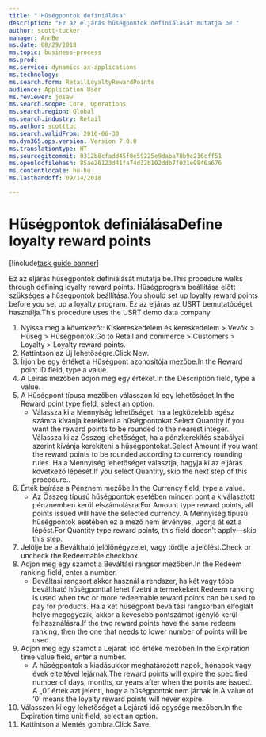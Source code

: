 ```yaml
--- 
title: " Hűségpontok definiálása"
description: "Ez az eljárás hűségpontok definiálását mutatja be."
author: scott-tucker
manager: AnnBe
ms.date: 08/29/2018
ms.topic: business-process
ms.prod: 
ms.service: dynamics-ax-applications
ms.technology: 
ms.search.form: RetailLoyaltyRewardPoints
audience: Application User
ms.reviewer: josaw
ms.search.scope: Core, Operations
ms.search.region: Global
ms.search.industry: Retail
ms.author: scotttuc
ms.search.validFrom: 2016-06-30
ms.dyn365.ops.version: Version 7.0.0
ms.translationtype: HT
ms.sourcegitcommit: 0312b8cfadd45f8e59225e9daba78b9e216cff51
ms.openlocfilehash: 85ae26123d41fa74d32b102ddb7f021e9846a676
ms.contentlocale: hu-hu
ms.lasthandoff: 09/14/2018

---
```

# <a name="define-loyalty-reward-points"></a><span data-ttu-id="383a1-103"> Hűségpontok definiálása</span><span class="sxs-lookup"><span data-stu-id="383a1-103">Define loyalty reward points</span></span>

[!include[task guide banner](../includes/task-guide-banner.md)]

<span data-ttu-id="383a1-104">Ez az eljárás hűségpontok definiálását mutatja be.</span><span class="sxs-lookup"><span data-stu-id="383a1-104">This procedure walks through defining loyalty reward points.</span></span> <span data-ttu-id="383a1-105">Hűségprogram beállítása előtt szükséges a hűségpontok beállítása.</span><span class="sxs-lookup"><span data-stu-id="383a1-105">You should set up loyalty reward points before you set up a loyalty program.</span></span> <span data-ttu-id="383a1-106">Ez az eljárás az USRT bemutatócéget használja.</span><span class="sxs-lookup"><span data-stu-id="383a1-106">This procedure uses the USRT demo data company.</span></span>

1. <span data-ttu-id="383a1-107">Nyissa meg a következőt: Kiskereskedelem és kereskedelem > Vevők > Hűség > Hűségpontok.</span><span class="sxs-lookup"><span data-stu-id="383a1-107">Go to Retail and commerce > Customers > Loyalty > Loyalty reward points.</span></span>
2. <span data-ttu-id="383a1-108">Kattintson az Új lehetőségre.</span><span class="sxs-lookup"><span data-stu-id="383a1-108">Click New.</span></span>
3. <span data-ttu-id="383a1-109">Írjon be egy értéket a Hűségpont azonosítója mezőbe.</span><span class="sxs-lookup"><span data-stu-id="383a1-109">In the Reward point ID field, type a value.</span></span>
4. <span data-ttu-id="383a1-110">A Leírás mezőben adjon meg egy értéket.</span><span class="sxs-lookup"><span data-stu-id="383a1-110">In the Description field, type a value.</span></span>
5. <span data-ttu-id="383a1-111">A Hűségpont típusa mezőben válasszon ki egy lehetőséget.</span><span class="sxs-lookup"><span data-stu-id="383a1-111">In the Reward point type field, select an option.</span></span>
    * <span data-ttu-id="383a1-112">Válassza ki a Mennyiség lehetőséget, ha a legközelebb egész számra kívánja kerekíteni a hűségpontokat.</span><span class="sxs-lookup"><span data-stu-id="383a1-112">Select Quantity if you want the reward points to be rounded to the nearest integer.</span></span> <span data-ttu-id="383a1-113">Válassza ki az Összeg lehetőséget, ha a pénzkerekítés szabályai szerint kívánja kerekíteni a hűségpontokat.</span><span class="sxs-lookup"><span data-stu-id="383a1-113">Select Amount if you want the reward points to be rounded according to currency rounding rules.</span></span> <span data-ttu-id="383a1-114">Ha a Mennyiség lehetőséget választja, hagyja ki az eljárás következő lépését.</span><span class="sxs-lookup"><span data-stu-id="383a1-114">If you select Quantity, skip the next step of this procedure..</span></span>  
6. <span data-ttu-id="383a1-115">Érték beírása a Pénznem mezőbe.</span><span class="sxs-lookup"><span data-stu-id="383a1-115">In the Currency field, type a value.</span></span>
    * <span data-ttu-id="383a1-116">Az Összeg típusú hűségpontok esetében minden pont a kiválasztott pénznemben kerül elszámolásra.</span><span class="sxs-lookup"><span data-stu-id="383a1-116">For Amount type reward points, all points issued will have the selected currency.</span></span> <span data-ttu-id="383a1-117">A Mennyiség típusú hűségpontok esetében ez a mező nem érvényes, ugorja át ezt a lépést.</span><span class="sxs-lookup"><span data-stu-id="383a1-117">For Quantity type reward points, this field doesn't apply—skip this step.</span></span>  
7. <span data-ttu-id="383a1-118">Jelölje be a Beváltható jelölőnégyzetet, vagy törölje a jelölést.</span><span class="sxs-lookup"><span data-stu-id="383a1-118">Check or uncheck the Redeemable checkbox.</span></span>
8. <span data-ttu-id="383a1-119">Adjon meg egy számot a Beváltási rangsor mezőben.</span><span class="sxs-lookup"><span data-stu-id="383a1-119">In the Redeem ranking field, enter a number.</span></span>
    * <span data-ttu-id="383a1-120">Beváltási rangsort akkor használ a rendszer, ha két vagy több beváltható hűségponttal lehet fizetni a termékekért.</span><span class="sxs-lookup"><span data-stu-id="383a1-120">Redeem ranking is used when two or more redeemable reward points can be used to pay for products.</span></span> <span data-ttu-id="383a1-121">Ha a két hűségpont beváltási rangsorban elfoglalt helye megegyezik, akkor a kevesebb pontszámot igénylő kerül felhasználásra.</span><span class="sxs-lookup"><span data-stu-id="383a1-121">If the two reward points have the same redeem ranking, then the one that needs to lower number of points will be used.</span></span>  
9. <span data-ttu-id="383a1-122">Adjon meg egy számot a Lejárati idő értéke mezőben.</span><span class="sxs-lookup"><span data-stu-id="383a1-122">In the Expiration time value field, enter a number.</span></span>
    * <span data-ttu-id="383a1-123">A hűségpontok a kiadásukkor meghatározott napok, hónapok vagy évek elteltével lejárnak.</span><span class="sxs-lookup"><span data-stu-id="383a1-123">The reward points will expire the specified number of days, months, or years after when the points are issued.</span></span> <span data-ttu-id="383a1-124">A „0” érték azt jelenti, hogy a hűségpontok nem járnak le.</span><span class="sxs-lookup"><span data-stu-id="383a1-124">A value of ‘0’ means the loyalty reward points will never expire.</span></span>  
10. <span data-ttu-id="383a1-125">Válasszon ki egy lehetőséget a Lejárati idő egysége mezőben.</span><span class="sxs-lookup"><span data-stu-id="383a1-125">In the Expiration time unit field, select an option.</span></span>
11. <span data-ttu-id="383a1-126">Kattintson a Mentés gombra.</span><span class="sxs-lookup"><span data-stu-id="383a1-126">Click Save.</span></span>


